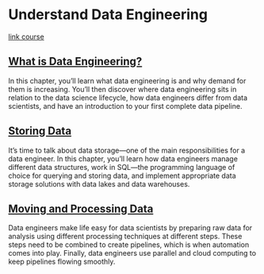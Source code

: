 # Understand Data Engineering

[link course](https://app.datacamp.com/learn/courses/understanding-data-engineering)

## [What is Data Engineering?](./01_what_is_data_engineering/)


In this chapter, you’ll learn what data engineering is and why demand for them is increasing. You’ll then discover where data engineering sits in relation to the data science lifecycle, how data engineers differ from data scientists, and have an introduction to your first complete data pipeline. 

## [Storing Data](./02_storing_data/)

It’s time to talk about data storage—one of the main responsibilities for a data engineer. In this chapter, you’ll learn how data engineers manage different data structures, work in SQL—the programming language of choice for querying and storing data, and implement appropriate data storage solutions with data lakes and data warehouses. 

## [Moving and Processing Data](./03_moving_and_processing_data/)

Data engineers make life easy for data scientists by preparing raw data for analysis using different processing techniques at different steps. These steps need to be combined to create pipelines, which is when automation comes into play. Finally, data engineers use parallel and cloud computing to keep pipelines flowing smoothly. 